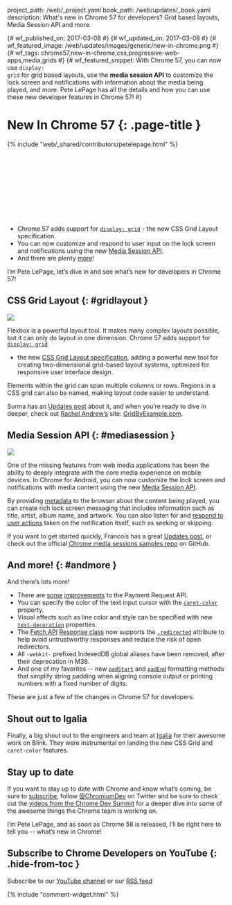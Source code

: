 project_path: /web/_project.yaml
book_path: /web/updates/_book.yaml
description: What's new in Chrome 57 for developers? Grid based layouts, Media Session API and more.

{# wf_published_on: 2017-03-08 #}
{# wf_updated_on: 2017-03-08 #}
{# wf_featured_image: /web/updates/images/generic/new-in-chrome.png #}
{# wf_tags: chrome57,new-in-chrome,css,progressive-web-apps,media,grids #}
{# wf_featured_snippet: With Chrome 57, you can now use <code>display: grid</code> for grid based layouts, use the <b>media session API</b> to customize the lock screen and notifications with information about the media being played, and more. Pete LePage has all the details and how you can use these new developer features in Chrome 57! #}

# New In Chrome 57 {: .page-title }

{% include "web/_shared/contributors/petelepage.html" %}

<div class="clearfix"></div>

<div class="video-wrapper">
  <iframe class="devsite-embedded-youtube-video" data-video-id="TODO"
          data-autohide="1" data-showinfo="0" frameborder="0" allowfullscreen>
  </iframe>
</div>


* Chrome 57 adds support for [`display: grid`](#gridlayout) - the new 
  CSS Grid Layout specification.
* You can now customize and respond to user input on the lock screen and
  notifications using the new [Media Session API](#mediasession).
* And there are plenty [more](#andmore)!

<div class="clearfix"></div>

I’m Pete LePage, let’s dive in and see what’s new for developers in Chrome 57! 

<div class="clearfix"></div>

## CSS Grid Layout {: #gridlayout }

<img src="/web/updates/images/2017/03/nic57/grid-layout.png" class="attempt-right">

Flexbox is a powerful layout tool. It makes many complex layouts possible,
but it can only do layout in one dimension. Chrome 57 adds support for
[`display: grid`](https://developer.mozilla.org/en-US/docs/Learn/CSS/CSS_layout/Grids)
- the new [CSS Grid Layout specification](https://www.w3.org/TR/css3-grid-layout/),
adding a powerful new tool for creating two-dimensional grid-based layout
systems, optimized for responsive user interface design.

Elements within the grid can span multiple columns or rows. Regions in a
CSS grid can also be named, making layout code easier to understand. 

<div class="clearfix"></div>

Surma has an [Updates post](/web/updates/2017/01/css-grid) about it, and
when you’re ready to dive in deeper, check out
[Rachel Andrew’s](https://twitter.com/rachelandrew) site:
[GridByExample.com](http://gridbyexample.com/).

## Media Session API {: #mediasession }

<img src="/web/updates/images/2017/02/with-media-session.png" class="attempt-left">

One of the missing features from web media applications has been the
ability to deeply integrate with the core media experience on mobile devices.
In Chrome for Android, you can now customize the lock screen and notifications
with media content using the new [Media Session API](https://wicg.github.io/mediasession/).

By providing [metadata](/web/updates/2017/02/media-session#set_metadata) to the
browser about the content being played, you can create rich lock screen
messaging that includes information such as title, artist, album name, and
artwork. You can also listen for and
[respond to user actions](/web/updates/2017/02/media-session#previous_track_next_track)
taken on the notification itself, such as seeking or skipping.

If you want to get started quickly, Francois has a great
[Updates post](/web/updates/2017/02/media-session), or check out the official
[Chrome media sessions samples repo](https://googlechrome.github.io/samples/media-session/)
on GitHub. 


## And more! {: #andmore }

And there’s lots more!

* There are [some](/web/updates/2017/01/payment-request-updates)
  [improvements](/web/updates/2017/01/payment-request-updates#paymentmethoddata_supports_basic-card)
  to the Payment Request API.
* You can specify the color of the text input cursor with the
  [`caret-color`](https://www.chromestatus.com/feature/5720917787279360)
  property.
* Visual effects such as line color and style can be specified with new 
  [`text-decoration`](https://developer.mozilla.org/en-US/docs/Web/CSS/text-decoration)
  properties.
* The [Fetch API](https://developer.mozilla.org/en-US/docs/Web/API/Fetch_API)
  [Response class](https://developer.mozilla.org/en-US/docs/Web/API/Response)
  now supports the
  [`.redirected`](https://developer.mozilla.org/en-US/docs/Web/API/Response/redirected)
  attribute to help avoid untrustworthy responses and reduce the risk of open
  redirectors. 
* All `-webkit-` prefixed IndexedDB global aliases have been removed, after
  their deprecation in M38. 
* And one of my favorites -- new
  [`padStart`](https://developer.mozilla.org/en-US/docs/Web/JavaScript/Reference/Global_Objects/String/padStart)
  and 
  [`padEnd`](https://developer.mozilla.org/en-US/docs/Web/JavaScript/Reference/Global_Objects/String/padEnd)
  formatting methods that simplify string padding when aligning console output
  or printing numbers with a fixed number of digits.

These are just a few of the changes in Chrome 57 for developers. 

## Shout out to Igalia

Finally, a big shout out to the engineers and team at 
[Igalia](https://www.igalia.com/) for their awesome work on Blink. They
were instrumental on landing the new CSS Grid and `caret-color` features.

## Stay up to date

If you want to stay up to date with Chrome and know what’s coming, be sure to
[subscribe](https://goo.gl/6FP1a5), follow 
[@ChromiumDev](//twitter.com/chromiumdev) on Twitter and be sure to check out the
[videos from the Chrome Dev Summit](https://www.youtube.com/playlist?list=PLNYkxOF6rcIBTs2KPy1E6tIYaWoFcG3uj)
for a deeper dive into some of the awesome things the Chrome team is working on.

I’m Pete LePage, and as soon as Chrome 58 is released, I’ll be right here
to tell you -- what’s new in Chrome!

## Subscribe to Chrome Developers on YouTube {: .hide-from-toc }
Subscribe to our [YouTube channel](https://goo.gl/6FP1a5) or our 
[RSS feed](/web/shows/rss.xml)

{% include "comment-widget.html" %}
